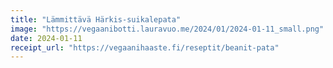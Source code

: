 ```yaml
---
title: "Lämmittävä Härkis-suikalepata"
image: "https://vegaanibotti.lauravuo.me/2024/01/2024-01-11_small.png"
date: 2024-01-11
receipt_url: "https://vegaanihaaste.fi/reseptit/beanit-pata"
---
```

